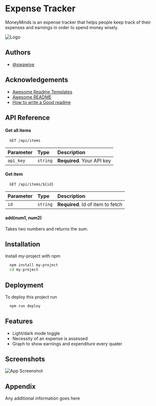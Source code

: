 
# Expense Tracker

MoneyMinds is an expense tracker that helps people keep track of their expenses and earnings in order to spend money wisely.

![Logo](https://dev-to-uploads.s3.amazonaws.com/uploads/articles/th5xamgrr6se0x5ro4g6.png)

## Authors

- [@swawiye](https://www.github.com/swawiye)

## Acknowledgements

 - [Awesome Readme Templates](https://awesomeopensource.com/project/elangosundar/awesome-README-templates)
 - [Awesome README](https://github.com/matiassingers/awesome-readme)
 - [How to write a Good readme](https://bulldogjob.com/news/449-how-to-write-a-good-readme-for-your-github-project)

## API Reference

#### Get all items

```http
  GET /api/items
```

| Parameter | Type     | Description                |
| :-------- | :------- | :------------------------- |
| `api_key` | `string` | **Required**. Your API key |

#### Get item

```http
  GET /api/items/${id}
```

| Parameter | Type     | Description                       |
| :-------- | :------- | :-------------------------------- |
| `id`      | `string` | **Required**. Id of item to fetch |

#### add(num1, num2)

Takes two numbers and returns the sum.

## Installation

Install my-project with npm

```bash
  npm install my-project
  cd my-project
```

## Deployment

To deploy this project run

```bash
  npm run deploy
```

## Features

- Light/dark mode toggle
- Necessity of an expense is assessed
- Graph to show earnings and expenditure every quater

## Screenshots

![App Screenshot](https://via.placeholder.com/468x300?text=App+Screenshot+Here)

## Appendix

Any additional information goes here

